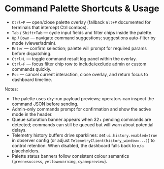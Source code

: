 # Command Palette Shortcuts & Usage

- `Ctrl+P` — open/close palette overlay (fallback `Alt+P` documented for terminals that intercept Ctrl combos).
- `Tab` / `Shift+Tab` — cycle input fields and filter chips inside the palette.
- `Up` / `Down` — navigate command suggestions; suggestions auto-filter by mode (viewer/admin).
- `Enter` — confirm selection; palette will prompt for required params before dispatching.
- `Ctrl+L` — toggle command result log panel within the overlay.
- `Ctrl+F` — focus filter chip row to include/exclude admin or custom commands quickly.
- `Esc` — cancel current interaction, close overlay, and return focus to dashboard timeline.

Notes:
- The palette uses dry-run payload previews; operators can inspect the command JSON before sending.
- Admin-only commands prompt for confirmation and show the active mode in the header.
- Queue saturation banner appears when 32+ pending commands are detected; commands can still be queued but will warn about potential delays.
- Telemetry history buffers drive sparklines: set `ui.history.enabled=true` in observer config (or adjust `TelemetryClient(history_window=...)`) to control retention. When disabled, the dashboard falls back to `n/a` placeholders.
- Palette status banners follow consistent colour semantics (`green=success`, `yellow=warning`, `cyan=preview`).
